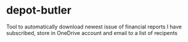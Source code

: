 # depot-butler
Tool to automatically download newest issue of financial reports I have subscribed, store in OneDrive account and email to a list of recipents

